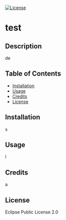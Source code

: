 [![License](https://img.shields.io/badge/License-EPL%201.0-red.svg)](https://opensource.org/licenses/EPL-1.0)

# test

## Description
de

## Table of Contents
- [Installation](#installation)
- [Usage](#usage)
- [Credits](#credits)
- [License](#license)

## Installation
s

## Usage
l

## Credits
a

## License
Eclipse Public License 2.0
